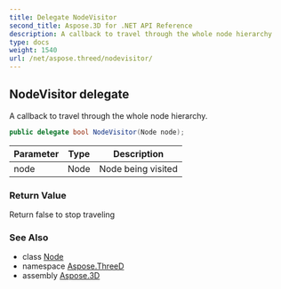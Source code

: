 ```yaml
---
title: Delegate NodeVisitor
second_title: Aspose.3D for .NET API Reference
description: A callback to travel through the whole node hierarchy
type: docs
weight: 1540
url: /net/aspose.threed/nodevisitor/
---
```

## NodeVisitor delegate

A callback to travel through the whole node hierarchy.

```csharp
public delegate bool NodeVisitor(Node node);
```

| Parameter | Type | Description |
| --- | --- | --- |
| node | Node | Node being visited |

### Return Value

Return false to stop traveling

### See Also

* class [Node](../node/)
* namespace [Aspose.ThreeD](../../aspose.threed/)
* assembly [Aspose.3D](../../)


